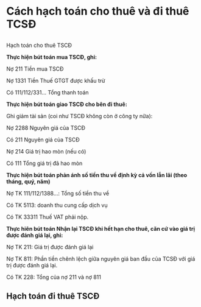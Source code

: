 # Cách hạch toán cho thuê và đi thuê TCSĐ

##  Hạch toán cho thuê TSCĐ

**Thực hiện bút toán mua TSCĐ, ghi:**

Nợ 211 Tiền mua TSCĐ

Nợ 1331 Tiền Thuế GTGT được khấu trừ

Có 111/112/331… Tổng thanh toán  

**Thực hiện bút toán giao TSCĐ cho bên đi thuê:**

Ghi giảm tài sản \(coi như TSCĐ không còn ở công ty nữa\):

Nợ 2288 Nguyên giá của TSCĐ

Có 211 Nguyên giá của TSCĐ

Nợ 214 Giá trị hao mòn \(nếu có\)

Có 111 Tổng giá trị đã hao mòn

**Thực hiện bút toán phản ánh số tiền thu về định kỳ cả vốn lẫn lãi \(theo tháng, quý, năm\)**

Nợ TK 111/112/1388...: Tổng số tiền thu về

Có TK 5113: doanh thu cung cấp dịch vụ

Có TK 33311 Thuế VAT phải nộp.

**Thực hiên bút toán Nhận lại TSCĐ khi hết hạn cho thuê, căn cứ vào giá trị được đánh giá lại, ghi:**

Nợ TK 211: Giá trị được đánh giá lại

Nợ TK 811: Phần tiền chênh lệch giữa nguyên giá ban đầu của TCSĐ với giá trị được đánh giá lại.

Có TK 228: Tổng của nợ 211 và nợ 811

## Hạch toán đi thuê TSCĐ



